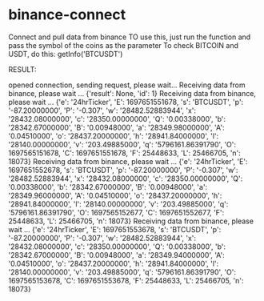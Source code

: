 # binance-connect
Connect and pull data from binance
TO use this, just run the function and pass the symbol of the coins as the parameter
To check BITCOIN and USDT, do this:
getInfo('BTCUSDT')

RESULT:

opened connection, sending request, please wait...
Receiving data from binance, please wait ...
{'result': None, 'id': 1}
Receiving data from binance, please wait ...
{'e': '24hrTicker', 'E': 1697651551678, 's': 'BTCUSDT', 'p': '-87.20000000', 'P': '-0.307', 'w': '28482.52883944', 'x': '28432.08000000', 'c': '28350.00000000', 'Q': '0.00338000', 'b': '28342.67000000', 'B': '0.00948000', 'a': '28349.98000000', 'A': '0.04510000', 'o': '28437.20000000', 'h': '28941.84000000', 'l': '28140.00000000', 'v': '203.49885000', 'q': '5796161.86391790', 'O': 1697565151678, 'C': 1697651551678, 'F': 25448633, 'L': 25466705, 'n': 18073}
Receiving data from binance, please wait ...
{'e': '24hrTicker', 'E': 1697651552678, 's': 'BTCUSDT', 'p': '-87.20000000', 'P': '-0.307', 'w': '28482.52883944', 'x': '28432.08000000', 'c': '28350.00000000', 'Q': '0.00338000', 'b': '28342.67000000', 'B': '0.00948000', 'a': '28349.96000000', 'A': '0.04510000', 'o': '28437.20000000', 'h': '28941.84000000', 'l': '28140.00000000', 'v': '203.49885000', 'q': '5796161.86391790', 'O': 1697565152677, 'C': 1697651552677, 'F': 25448633, 'L': 25466705, 'n': 18073}
Receiving data from binance, please wait ...
{'e': '24hrTicker', 'E': 1697651553678, 's': 'BTCUSDT', 'p': '-87.20000000', 'P': '-0.307', 'w': '28482.52883944', 'x': '28432.08000000', 'c': '28350.00000000', 'Q': '0.00338000', 'b': '28342.67000000', 'B': '0.00948000', 'a': '28349.94000000', 'A': '0.04510000', 'o': '28437.20000000', 'h': '28941.84000000', 'l': '28140.00000000', 'v': '203.49885000', 'q': '5796161.86391790', 'O': 1697565153678, 'C': 1697651553678, 'F': 25448633, 'L': 25466705, 'n': 18073}
